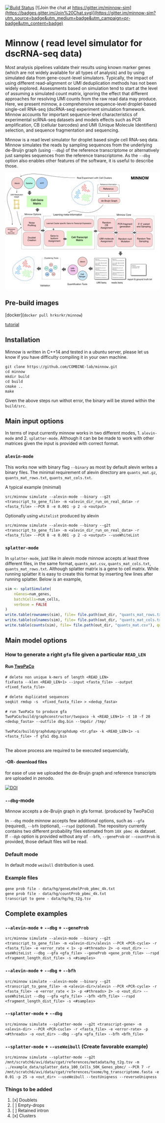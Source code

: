 [![Build Status](https://travis-ci.org/COMBINE-lab/minnow.svg?branch=master)](https://travis-ci.org/COMBINE-lab/minnow)
[![Join the chat at https://gitter.im/minnow-sim](https://badges.gitter.im/Join%20Chat.svg)](https://gitter.im/minnow-sim?utm_source=badge&utm_medium=badge&utm_campaign=pr-badge&utm_content=badge)

# Minnow ( read level simulator for dscRNA-seq data)


Most analysis pipelines validate their results using known marker genes (which are not widely available for all types of analysis) and by using simulated data from gene-count-level simulators. Typically, the impact of using different read-alignment or UMI deduplication methods has not been widely explored. Assessments based on simulation tend to start at the level of assuming a simulated count matrix, ignoring the effect that different approaches for resolving UMI counts from the raw read data may produce. Here, we present minnow, a comprehensive sequence-level droplet-based single-cell RNA-seq (dscRNA-seq) experiment simulation framework.  Minnow accounts for important sequence-level characteristics of experimental scRNA-seq datasets and models effects such as PCR amplification,  CB (cellular barcodes) and UMI (Unique Molecule Identifiers) selection, and sequence fragmentation and sequencing. 

Minnow is a read level simulator for droplet based single cell RNA-seq data. Minnow simulates the reads by sampling sequences from the underlying de-Bruijn graph (using `--dbg`) of the reference transcriptome or alternatively just samples sequences from the reference transcriptome. As the `--dbg` option also enables other features of the software, it is useful to describe those.

<p align="center">
<img src="data/minnow_main_figure.001.jpeg">
</p>

## Pre-build images

[docker](`docker pull hrksrkr/minnow`)

[tutorial](https://combine-lab.github.io/alevin-tutorial/2019/running-minnow/)


## Installation 
Minnow is written in C++14 and tested in a ubuntu server, please let us know if you have difficulty compiling it in your own machine.

```console
git clone https://github.com/COMBINE-lab/minnow.git
cd minnow
mkdir build
cd build
cmake ..
make
```
Given the above steps run withot error, the binary will be stored within the `build/src`.

## Main input options
In terms of input currently minnow works in two different modes, 1. `alevin-mode` and 2. `splatter-mode`. Although it can be be made to work with other matrices given the input is provided with correct format.

### `alevin-mode`
This works now with binary flag `--binary` as most by default alevin writes a binary files. The minimal requirement of alevin directory are `quants_mat.gz`, `quants_mat_rows.txt`, `quants_mat_cols.txt`.

A typical example (minimal) 

```console
src/minnow simulate --alevin-mode --binary --g2t <transcript_to_gene_file> -m <alevin_dir_run_on_real_data> -r <fasta_file> --PCR 8 -e 0.001 -p 2 -o <output>
```
Optionally using `whitelist` produced by alevin

```console
src/minnow simulate --alevin-mode --binary --g2t <transcript_to_gene_file> -m <alevin_dir_run_on_real_data> -r <fasta_file> --PCR 8 -e 0.001 -p 2 -o <output> --useWhiteList
```

### `splatter-mode`
 
In `splatter-mode`, just like in alevin mode minnow accepts at least three different files, in the same format, `quants_mat.csv`, `quants_mat_cols.txt`, `quants_mat_rows.txt`. Although splatter matrix is a gene to cell matrix. While running splatter it is easy to create this format by inserting few lines after running splatter.
Below is an example,

 

```R
sim <- splatSimulate( 
	nGenes=num_genes, 
	batchCells=num_cells, 
	verbose = FALSE
)
write.table(rownames(sim), file= file.path(out_dir, "quants_mat_rows.txt"), quote=FALSE, col.names=FALSE, row.names=FALSE)
write.table(colnames(sim), file= file.path(out_dir, "quants_mat_cols.txt"), quote=FALSE, col.names=FALSE, row.names=FALSE)
write.table(counts(sim), file= file.path(out_dir, "quants_mat.csv"), quote=FALSE, col.names=FALSE, row.names=FALSE, sep=",")  

```



## Main model options 

### How to generate a right `gfa` file given a particular `READ_LEN`

#### Run [TwoPaCo](https://github.com/medvedevgroup/TwoPaCo)

```console
# delete non unique k-mers of length <READ_LEN>
fixFasta --klen <READ_LEN+1> --input <fasta_file> --output <fixed_fasta_file> 

# delete duplicated sequences 
seqkit rmdup -s  <fixed_fasta_file> > <dedup_fasta>

# run TwoPaCo to produce gfa
TwoPaCo/build/graphconstructor/twopaco -k <READ_LEN+1> -t 10 -f 20 <dedup_fasta> --outfile dbg.bin --tmpdir /tmp/

TwoPaCo/build/graphdump/graphdump <tr.gfa> -k <READ_LEN+1> -s <fasta_file> -f gfa1 dbg.bin


```
The above process are required to be executed sequencially, 

#### -OR- download files 

for ease of use we uploaded the de-Bruijn graph and reference transcripts are uploaded in zenodo. 

[![DOI](https://zenodo.org/badge/DOI/10.5281/zenodo.2556439.svg)](https://doi.org/10.5281/zenodo.2556439)



### `--dbg`-mode 
Minnow accepts a de-Bruijn graph in gfa format. (produced by TwoPaCo)

In `--dbg` mode minnow accepts few additional options, such as `--gfa` (required), `--bfh` (optional), `--rspd` (optional). The repository currently contains two different probability files estimated from `10X pbmc 4k` dataset. If `--dgb` option is provided without any of `--bfh`, `--geneProb` or `--countProb` is provided, those default files will be read.

### Default mode
In default mode `weibull` distribution is used. 


### Example files 
```
gene prob file - data/hg/geneLebelProb_pbmc_4k.txt
gene prob file - data/hg/countProb_pbmc_4k.txt
transcript to gene - data/hg/hg_t2g.tsv
```

## Complete examples

### `--alevin-mode` + `--dbg` + `--geneProb`


```console
src/minnow simulate --alevin-mode --binary --g2t <transcript_to_gene_file> -m <alevin-dir>/alevin --PCR <PCR-cycle> -r <fasta_file> -e <error_rate < 1> -p <#threads> 2> -o <out_dir> --useWhiteList --dbg --gfa <gfa_file> --geneProb <gene_prob_file> --rspd <fragment_length_dist_file> -s <#samples>

```

### `--alevin-mode` + `--dbg` + `--bfh`


```console
src/minnow simulate --alevin-mode --binary --g2t <transcript_to_gene_file> -m <alevin-dir>/alevin --PCR <PCR-cycle> -r <fasta_file> -e <error_rate < 1> -p <#threads> 2> -o <out_dir> --useWhiteList --dbg --gfa <gfa_file> --bfh <bfh_file> --rspd <fragment_length_dist_file> -s <#samples>

```

### `--splatter-mode` + `--dbg`

```console
src/minnow simulate --splatter-mode --g2t <transcript-gene> -m <alevin-dir> --PCR <PCR-cucle> -r <fasta_file> -e <error-rate> -p <#threads> -o <out_dir> --dbg --gfa <gfa_file> --bfh <bfh_file>
```

### `--splatter-mode` + `--useWeibull` (Create favorable example)

```console
src/minnow simulate --splatter-mode --g2t /mnt/scratch6/avi/data/cgat/references/metadata/hg_t2g.tsv -m ../example_data/splatter_data_100_Cells_50K_Genes_pbmc/ --PCR 7 -r /mnt/scratch6/avi/data/cgat/references/txome/hg_transcriptome.fasta -e 0.01 -p 25 -o <out_dir> --useWeibull --testUniqness --reverseUniqness
```


### Things to be added
1. [x] Doublets
2. [ ] Empty-drops
3. [ ] Retained intron
4. [x] Clusters 
